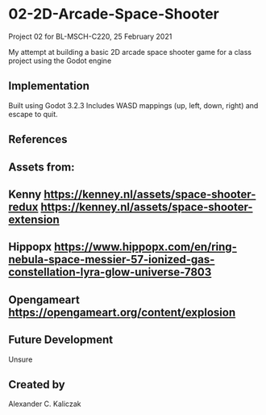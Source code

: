 # 02-2D-Arcade-Space-Shooter
Project 02 for BL-MSCH-C220, 25 February 2021

My attempt at building a basic 2D arcade space shooter game for a class project using the Godot engine

## Implementation
Built using Godot 3.2.3
Includes WASD mappings (up, left, down, right) and escape to quit.

## References
Assets from:
-
Kenny
https://kenney.nl/assets/space-shooter-redux
https://kenney.nl/assets/space-shooter-extension
-
Hippopx
https://www.hippopx.com/en/ring-nebula-space-messier-57-ionized-gas-constellation-lyra-glow-universe-7803
-
Opengameart
https://opengameart.org/content/explosion
-
## Future Development
Unsure

## Created by 
Alexander C. Kaliczak
```
